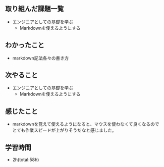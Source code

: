 ## 取り組んだ課題一覧
- エンジニアとしての基礎を学ぶ
  - Markdownを使えるようにする

## わかったこと
- markdown記法各々の書き方

## 次やること
- エンジニアとしての基礎を学ぶ
  - Markdownを使えるようにする

## 感じたこと
- markdownを覚えて使えるようになると、マウスを使わなくて良くなるので  
  とても作業スピードが上がりそうだなと感じました。

## 学習時間
- 2h(total:58h)
